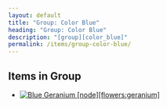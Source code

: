 ```yaml
---
layout: default
title: "Group: Color Blue"
heading: "Group: Color Blue"
description: "[group][color_blue]"
permalink: /items/group-color-blue/
---
```



## Items in Group

<ul class="list-items clearfix">
    <li><a href="{{site.baseurl}}/items/flowers-geranium/"><img src="{{site.baseurl}}/assets/img/items/itemcubes/flowers_geranium.png" data-toggle="tooltip" title="Blue Geranium [node][flowers:geranium]"></a></li>
</ul>
